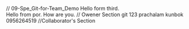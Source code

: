 // 09-Spe_Git-for-Team_Demo
Hello form third.  
Hello from por.
How are you.
// Owener Section git 
123 prachalam kunbok 0956264519
//Collaborator's Section
